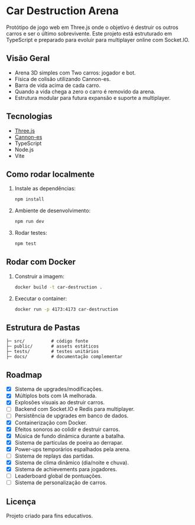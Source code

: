 # Car Destruction Arena

Protótipo de jogo web em Three.js onde o objetivo é destruir os outros carros e ser o último sobrevivente. Este projeto está estruturado em TypeScript e preparado para evoluir para multiplayer online com Socket.IO.

## Visão Geral
- Arena 3D simples com Two carros: jogador e bot.
- Física de colisão utilizando Cannon-es.
- Barra de vida acima de cada carro.
- Quando a vida chega a zero o carro é removido da arena.
- Estrutura modular para futura expansão e suporte a multiplayer.

## Tecnologias
- [Three.js](https://threejs.org/)
- [Cannon-es](https://github.com/pmndrs/cannon-es)
- TypeScript
- Node.js
- Vite

## Como rodar localmente
1. Instale as dependências:
   ```bash
   npm install
   ```
2. Ambiente de desenvolvimento:
   ```bash
   npm run dev
   ```
3. Rodar testes:
   ```bash
   npm test
   ```

## Rodar com Docker
1. Construir a imagem:
   ```bash
   docker build -t car-destruction .
   ```
2. Executar o container:
   ```bash
   docker run -p 4173:4173 car-destruction
   ```

## Estrutura de Pastas
```
├─ src/          # código fonte
├─ public/       # assets estáticos
├─ tests/        # testes unitários
├─ docs/         # documentação complementar
```

## Roadmap
- [x] Sistema de upgrades/modificações.
- [x] Múltiplos bots com IA melhorada.
- [x] Explosões visuais ao destruir carros.
- [ ] Backend com Socket.IO e Redis para multiplayer.
- [ ] Persistência de upgrades em banco de dados.
- [x] Containerização com Docker.
- [x] Efeitos sonoros ao colidir e destruir carros.
- [x] Música de fundo dinâmica durante a batalha.
- [x] Sistema de partículas de poeira ao derrapar.
- [x] Power-ups temporários espalhados pela arena.
- [ ] Sistema de replays das partidas.
- [x] Sistema de clima dinâmico (dia/noite e chuva).
- [x] Sistema de achievements para jogadores.
- [ ] Leaderboard global de pontuações.
- [ ] Sistema de personalização de carros.

## Licença
Projeto criado para fins educativos.
